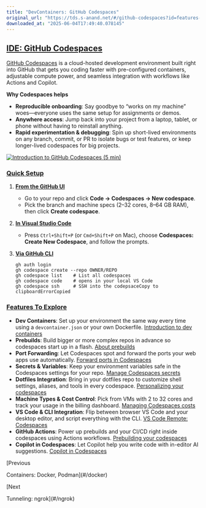 ```yaml
---
title: "DevContainers: GitHub Codespaces"
original_url: "https://tds.s-anand.net/#/github-codespaces?id=features-to-explore"
downloaded_at: "2025-06-04T17:49:40.078145"
---
```


[IDE: GitHub Codespaces](#/github-codespaces?id=ide-github-codespaces)
----------------------------------------------------------------------

[GitHub Codespaces](https://github.com/features/codespaces) is a cloud-hosted development environment built right into GitHub that gets you coding faster with pre-configured containers, adjustable compute power, and seamless integration with workflows like Actions and Copilot.

**Why Codespaces helps**

* **Reproducible onboarding**: Say goodbye to “works on my machine” woes—everyone uses the same setup for assignments or demos.
* **Anywhere access**: Jump back into your project from a laptop, tablet, or phone without having to reinstall anything.
* **Rapid experimentation & debugging**: Spin up short-lived environments on any branch, commit, or PR to isolate bugs or test features, or keep longer-lived codespaces for big projects.

[![Introduction to GitHub Codespaces (5 min)](https://i.ytimg.com/vi_webp/-tQ2nxjqP6o/sddefault.webp)](https://www.youtube.com/watch?v=-tQ2nxjqP6o)

### [Quick Setup](#/github-codespaces?id=quick-setup)

1. [**From the GitHub UI**](https://github.com/codespaces)

   * Go to your repo and click **Code → Codespaces → New codespace**.
   * Pick the branch and machine specs (2–32 cores, 8–64 GB RAM), then click **Create codespace**.
2. [**In Visual Studio Code**](https://code.visualstudio.com/docs/remote/codespaces)

   * Press `Ctrl+Shift+P` (or `Cmd+Shift+P` on Mac), choose **Codespaces: Create New Codespace**, and follow the prompts.
3. [**Via GitHub CLI**](https://docs.github.com/en/codespaces/developing-in-a-codespace/using-github-codespaces-with-github-cli)

   ```
   gh auth login
   gh codespace create --repo OWNER/REPO
   gh codespace list    # List all codespaces
   gh codespace code    # opens in your local VS Code
   gh codespace ssh     # SSH into the codepsaceCopy to clipboardErrorCopied
   ```

### [Features To Explore](#/github-codespaces?id=features-to-explore)

* **Dev Containers**: Set up your environment the same way every time using a `devcontainer.json` or your own Dockerfile. [Introduction to dev containers](https://docs.github.com/en/codespaces/setting-up-your-project-for-codespaces/adding-a-dev-container-configuration/introduction-to-dev-containers)
* **Prebuilds**: Build bigger or more complex repos in advance so codespaces start up in a flash. [About prebuilds](https://docs.github.com/en/codespaces/prebuilding-your-codespaces/about-github-codespaces-prebuilds)
* **Port Forwarding**: Let Codespaces spot and forward the ports your web apps use automatically. [Forward ports in Codespaces](https://docs.github.com/en/codespaces/developing-in-a-codespace/forwarding-ports-in-your-codespace)
* **Secrets & Variables**: Keep your environment variables safe in the Codespaces settings for your repo. [Manage Codespaces secrets](https://docs.github.com/en/enterprise-cloud@latest/codespaces/managing-codespaces-for-your-organization/managing-development-environment-secrets-for-your-repository-or-organization)
* **Dotfiles Integration**: Bring in your dotfiles repo to customize shell settings, aliases, and tools in every codespace. [Personalizing your codespaces](https://docs.github.com/en/codespaces/setting-your-user-preferences/personalizing-github-codespaces-for-your-account)
* **Machine Types & Cost Control**: Pick from VMs with 2 to 32 cores and track your usage in the billing dashboard. [Managing Codespaces costs](https://docs.github.com/en/billing/managing-billing-for-github-codespaces/about-billing-for-github-codespaces)
* **VS Code & CLI Integration**: Flip between browser VS Code and your desktop editor, and script everything with the CLI. [VS Code Remote: Codespaces](https://code.visualstudio.com/docs/remote/codespaces)
* **GitHub Actions**: Power up prebuilds and your CI/CD right inside codespaces using Actions workflows. [Prebuilding your codespaces](https://docs.github.com/en/codespaces/prebuilding-your-codespaces)
* **Copilot in Codespaces**: Let Copilot help you write code with in-editor AI suggestions. [Copilot in Codespaces](https://docs.github.com/en/codespaces/reference/using-github-copilot-in-github-codespaces)

[Previous

Containers: Docker, Podman](#/docker)

[Next

Tunneling: ngrok](#/ngrok)